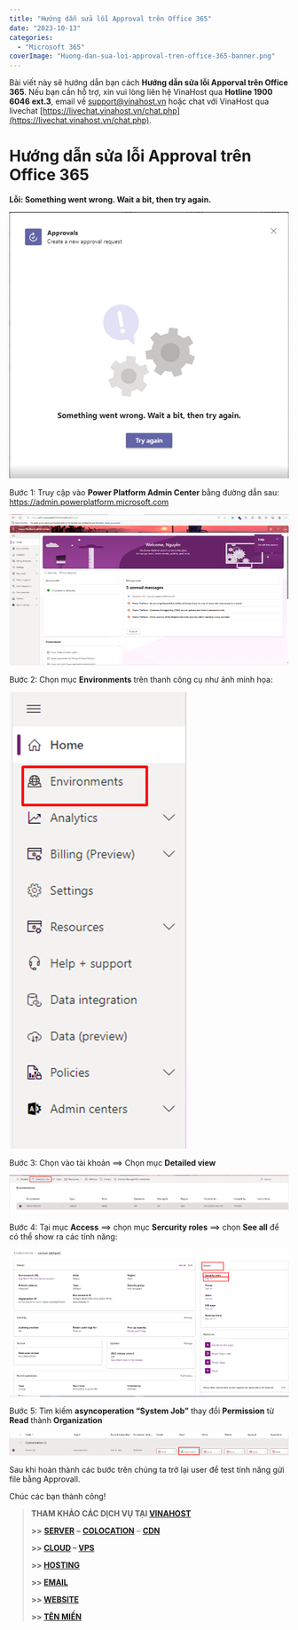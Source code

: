 ```yaml
---
title: "Hướng dẫn sửa lỗi Approval trên Office 365"
date: "2023-10-13"
categories: 
  - "Microsoft 365"
coverImage: "Huong-dan-sua-loi-approval-tren-office-365-banner.png"
---
```

Bài viết này sẽ hướng dẫn bạn cách **Hướng dẫn sửa lỗi Apporval trên Office 365**. Nếu bạn cần hỗ trợ, xin vui lòng liên hệ VinaHost qua **Hotline 1900 6046 ext.3**, email về [support@vinahost.vn](mailto:support@vinahost.vn) hoặc chat với VinaHost qua livechat [https://livechat.vinahost.vn/chat.php](https://livechat.vinahost.vn/chat.php).

# Hướng dẫn sửa lỗi Approval trên Office 365

<b>Lỗi: Something went wrong. Wait a bit, then try again.</b>

![Alt text](/images/Huong-dan-sua-loi-approval-tren-office-365-01.png)

Bước 1: Truy cập vào **Power Platform Admin Center** bằng đường dẫn sau:
https://admin.powerplatform.microsoft.com

![Alt text](/images/Huong-dan-sua-loi-approval-tren-office-365-02.png)

Bước 2: Chọn mục **Environments** trên thanh công cụ như ảnh minh họa:

![Alt text](/images/Huong-dan-sua-loi-approval-tren-office-365-03.png)

Bước 3: Chọn vào tài khoản ==> Chọn mục **Detailed view**

![Alt text](/images/Huong-dan-sua-loi-approval-tren-office-365-04.png)

Bước 4: Tại mục **Access** ==> chọn mục **Sercurity roles** ==> chọn **See all** để có thể show ra các tính năng:

![Alt text](/images/Huong-dan-sua-loi-approval-tren-office-365-05.png)

Bước 5: Tìm kiếm **asyncoperation “System Job”** thay đổi **Permission** từ **Read** thành **Organization**

![Alt text](/images/Huong-dan-sua-loi-approval-tren-office-365-06.png)

Sau khi hoàn thành các bước trên chúng ta trở lại user để test tính năng gửi file bằng Approvall.

Chúc các bạn thành công! 

> **THAM KHẢO CÁC DỊCH VỤ TẠI [VINAHOST](https://vinahost.vn/)**
> 
> **\>>** [**SERVER**](https://vinahost.vn/thue-may-chu-rieng/) **–** [**COLOCATION**](https://vinahost.vn/colocation.html) – [**CDN**](https://vinahost.vn/dich-vu-cdn-chuyen-nghiep)
> 
> **\>> [CLOUD](https://vinahost.vn/cloud-server-gia-re/) – [VPS](https://vinahost.vn/vps-ssd-chuyen-nghiep/)**
> 
> **\>> [HOSTING](https://vinahost.vn/wordpress-hosting)**
> 
> **\>> [EMAIL](https://vinahost.vn/email-hosting)**
> 
> **\>> [WEBSITE](http://vinawebsite.vn/)**
> 
> **\>> [TÊN MIỀN](https://vinahost.vn/ten-mien-gia-re/)**